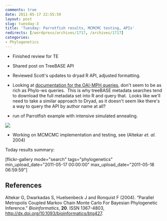 ```yaml
---
comments: true
date: 2011-05-17 22:55:59
layout: post
slug: tuesday-3
title: 'Tuesday: Parrotfish results, MCMCMC testing, APIs'
redirects: [/wordpress/archives/1717, /archives/1717]
categories:
- Phylogenetics
---
```



	
  * Finished review for TE

	
  * Shared post on TreeBASE API

	
  * Reviewed Scott's updates to dryad R API, adjusted formatting.

	
  * Looking at [documentation for the OAI-MPH queries](http://www.openarchives.org/OAI/openarchivesprotocol.html#ListIdentifiers), don't seem to be as rich as Phylo-ws queries.  This is why treeBASE metadata searches tend to download the full metadata set into R and query that.  Looks like we'll need to take a similar approach to Dryad, as it doesn't seem like there's a way to query the API by author name at all?

	
  * run of Parrotfish example with intensive simulated annealing.


![]( http://farm6.staticflickr.com/5301/5731178948_cc29283d31_o.png )


	
  * Working on MCMCMC implementation and testing, see (Altekar _et. al._ 2004)


Today results summary:

[flickr-gallery mode="search" tags="phylogenetics" min_upload_date="2011-05-17 00:00:00" max_upload_date="2011-05-18 06:59:59"]
## References

<p>Altekar G, Dwarkadas S, Huelsenbeck J and Ronquist F (2004).
&ldquo;Parallel Metropolis Coupled Markov Chain Monte Carlo For Bayesian Phylogenetic Inference.&rdquo;
<EM>Bioinformatics</EM>, <B>20</B>.
ISSN 1367-4803, <a href="http://dx.doi.org/10.1093/bioinformatics/btg427">http://dx.doi.org/10.1093/bioinformatics/btg427</a>.
